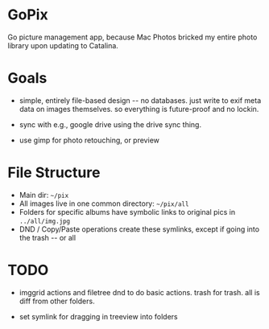 # GoPix

Go picture management app, because Mac Photos bricked my entire photo library upon updating to Catalina.

# Goals

* simple, entirely file-based design -- no databases.   just write to exif meta data on images themselves.  so everything is future-proof and no lockin.

* sync with e.g., google drive using the drive sync thing.

* use gimp for photo retouching, or preview

# File Structure

* Main dir: `~/pix`
* All images live in one common directory: `~/pix/all`
* Folders for specific albums have symbolic links to original pics in `../all/img.jpg`
* DND / Copy/Paste operations create these symlinks, except if going into the trash -- or all

# TODO

* imggrid actions and filetree dnd to do basic actions.  trash for trash.  all is diff from other folders.

* set symlink for dragging in treeview into folders

